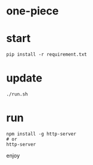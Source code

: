 # one-piece

# start

```shell
pip install -r requirement.txt
```

# update

```shell
./run.sh
```

# run

```shell
npm install -g http-server
# or
http-server
```

enjoy
